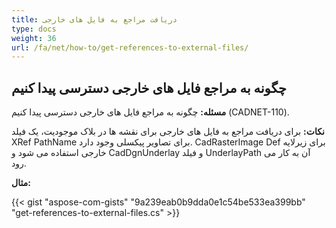 ```yaml
---
title: دریافت مراجع به فایل های خارجی
type: docs
weight: 36
url: /fa/net/how-to/get-references-to-external-files/
---
```


## **چگونه به مراجع فایل های خارجی دسترسی پیدا کنیم**

**مسئله:** چگونه به مراجع فایل های خارجی دسترسی پیدا کنیم (CADNET-110).

**نکات:** برای دریافت مراجع به فایل های خارجی برای نقشه ها در بلاک موجودیت، یک فیلد XRef PathName برای تصاویر پیکسلی وجود دارد. CadRasterImage Def برای زیرلایه خارجی استفاده می شود و CadDgnUnderlay و فیلد UnderlayPath آن به کار می رود.

**مثال:**

{{< gist "aspose-com-gists" "9a239eab0b9dda0e1c54be533ea399bb" "get-references-to-external-files.cs" >}}
